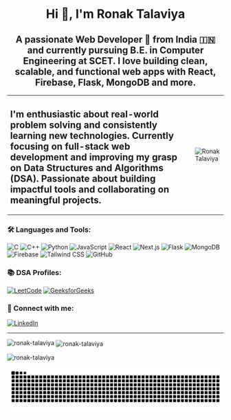 <h1 align="center">Hi 👋, I'm Ronak Talaviya</h1>
<h2 align="center">A passionate Web Developer 🚀 from India 🇮🇳 and currently pursuing B.E. in Computer Engineering at SCET. I love building clean, scalable, and functional web apps with React, Firebase, Flask, MongoDB and more.</h2>

<table>
  <tr>
    <td>
      <h2>
        I'm enthusiastic about real-world problem solving and consistently learning new technologies. Currently focusing on full-stack web development and improving my grasp on Data Structures and Algorithms (DSA). Passionate about building impactful tools and collaborating on meaningful projects.
      </h2>
    </td>
    <td>
      <img src="https://media.giphy.com/media/qgQUggAC3Pfv687qPC/giphy.gif" alt="Ronak Talaviya" width="500"/>
    </td>
  </tr>
</table>

<h3 align="left">🛠️ Languages and Tools:</h3>

![C](https://img.shields.io/badge/C-%2300599C.svg?style=for-the-badge&logo=c&logoColor=white)
![C++](https://img.shields.io/badge/C++-%2300599C.svg?style=for-the-badge&logo=c%2B%2B&logoColor=white)
![Python](https://img.shields.io/badge/Python-%233776AB.svg?style=for-the-badge&logo=python&logoColor=white)
![JavaScript](https://img.shields.io/badge/JavaScript-F7DF1E.svg?style=for-the-badge&logo=javascript&logoColor=black)
![React](https://img.shields.io/badge/React-%2320232A.svg?style=for-the-badge&logo=react&logoColor=%2361DAFB)
![Next.js](https://img.shields.io/badge/Next.js-black?style=for-the-badge&logo=next.js&logoColor=white)
![Flask](https://img.shields.io/badge/Flask-%23000.svg?style=for-the-badge&logo=flask&logoColor=white)
![MongoDB](https://img.shields.io/badge/MongoDB-%234ea94b.svg?style=for-the-badge&logo=mongodb&logoColor=white)
![Firebase](https://img.shields.io/badge/Firebase-%23039BE5.svg?style=for-the-badge&logo=firebase)
![Tailwind CSS](https://img.shields.io/badge/Tailwind_CSS-%2338B2AC.svg?style=for-the-badge&logo=tailwind-css&logoColor=white)
![GitHub](https://img.shields.io/badge/GitHub-%23121011.svg?style=for-the-badge&logo=github&logoColor=white)

<h3 align="left">📚 DSA Profiles:</h3>

[![LeetCode](https://img.shields.io/badge/LeetCode-%23000000.svg?style=for-the-badge&logo=leetcode&logoColor=yellow)](https://leetcode.com/)
[![GeeksforGeeks](https://img.shields.io/badge/GeeksforGeeks-%2300FF00.svg?style=for-the-badge&logo=geeksforgeeks&logoColor=white)](https://www.geeksforgeeks.org/)

<h3 align="left">🤝 Connect with me:</h3>

[![LinkedIn](https://img.shields.io/badge/LinkedIn-%230077B5.svg?style=for-the-badge&logo=linkedin&logoColor=white)](https://www.linkedin.com/in/ronak-talaviya/)

---

<p>
  <img align="left" src="https://github-readme-stats.vercel.app/api/top-langs?username=Ronak501&show_icons=true&locale=en&layout=compact" alt="ronak-talaviya" />
</p>
<p>
  &nbsp;<img align="center" src="https://github-readme-stats.vercel.app/api?username=Ronak501&show_icons=true&locale=en" alt="ronak-talaviya" />
</p>
<p>
  <img align="center" src="https://github-readme-streak-stats.herokuapp.com/?user=Ronak501&" alt="ronak-talaviya" />
</p>

<picture>
  <source media="(prefers-color-scheme: dark)" srcset="https://raw.githubusercontent.com/Ronak501/Ronak501/output/github-snake-dark.svg" />
  <source media="(prefers-color-scheme: light)" srcset="https://raw.githubusercontent.com/Ronak501/Ronak501/output/github-snake.svg" />
  <img alt="github-snake" src="https://raw.githubusercontent.com/Ronak501/Ronak501/output/github-snake.svg" />
</picture>
